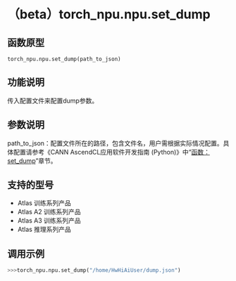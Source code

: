 # （beta）torch_npu.npu.set_dump

## 函数原型

```
torch_npu.npu.set_dump(path_to_json)
```

## 功能说明

传入配置文件来配置dump参数。

## 参数说明

path_to_json：配置文件所在的路径，包含文件名，用户需根据实际情况配置。具体配置请参考《CANN AscendCL应用软件开发指南 (Python)》中“<a href="https://www.hiascend.com/document/detail/zh/canncommercial/82RC1/API/appdevgapi/aclpythondevg_01_0155.html">函数：set_dump</a>”章节。

## 支持的型号

- <term>Atlas 训练系列产品</term>
- <term>Atlas A2 训练系列产品</term>
- <term>Atlas A3 训练系列产品</term>
- <term>Atlas 推理系列产品</term>

## 调用示例

```python
>>>torch_npu.npu.set_dump("/home/HwHiAiUser/dump.json")
```

